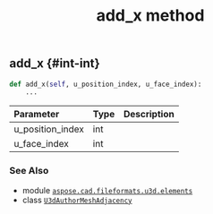 ﻿---
title: add_x method
second_title: Aspose.CAD for Python via .NET API References
description: 
type: docs
weight: 20
url: /python-net/aspose.cad.fileformats.u3d.elements/u3dauthormeshadjacency/add_x/
is_root: false
---

## add_x {#int-int}





```python
def add_x(self, u_position_index, u_face_index):
    ...
```


| Parameter | Type | Description |
| :- | :- | :- |
| u_position_index | int |  |
| u_face_index | int |  |



### See Also
* module [`aspose.cad.fileformats.u3d.elements`](../../)
* class [`U3dAuthorMeshAdjacency`](/cad/python-net/aspose.cad.fileformats.u3d.elements/u3dauthormeshadjacency)

